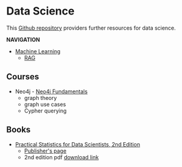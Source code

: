 # Data Science

This [Github repository](https://github.com/peggy1502/Amazing-Resources) providers further resources for data science.

**NAVIGATION**
- [Machine Learning](/data_science/machine_learning/README.md)
    - [RAG](/data_science/machine_learning/retrieval_augmented_generation/README.md)

## Courses
- Neo4j - [Neo4j Fundamentals](https://graphacademy.neo4j.com/courses/neo4j-fundamentals/?utm_source=Marketo&utm_medium=Email&utm_campaign=MaSuOB-Global-&utm_content=---&ref=EmailQuickLinks&mkt_tok=NzEwLVJSQy0zMzUAAAGVvPnKaqeSEuvPVVv30eMNI6SVqR4Vfgo2NceMOslYfW1OEZtkHMDn4yB2rwztB0LMevi_K5qG_YSO5CS0dVbV58SxHL1Q8-CQ3RHPU9aT_eiw8I0)
    - graph theory
    - graph use cases
    - Cypher querying

## Books
- [Practical Statistics for Data Scientists, 2nd Edition](/PDFs/Practical%20Statistics%20for%20Data%20Scientists%20-%202nd%20edition.pdf) 
    - [Publisher's page](https://www.oreilly.com/library/view/practical-statistics-for/9781492072935/)
    - 2nd edition pdf [download link](https://www.researchgate.net/profile/Janine-Zitianellis/post/Can_anyone_please_suggest_a_books_on_machine_learning_using_R_Programming/attachment/613a5b83647f3906fc975a71/AS%3A1066204907204608%401631214467436/download/Practical+Statistics+for+Data+Scientists+50%2B+Essential+Concepts+Using+R+and+Python+by+Peter+Bruce%2C+Andrew+Bruce%2C+Peter+Gedeck.pdf)